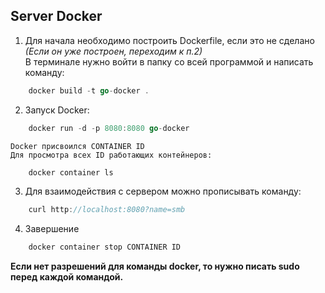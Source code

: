 ## Server Docker

1.  Для начала необходимо построить Dockerfile, если это не сделано  
    *(Если он уже построен, переходим к п.2)*  
    В терминале нужно войти в папку со всей программой и написать команду:
```go
    docker build -t go-docker .
```
2.  Запуск Docker:
```go
    docker run -d -p 8080:8080 go-docker
``` 
    Docker присвоился CONTAINER ID  
    Для просмотра всех ID работающих контейнеров:

```go
    docker container ls
``` 

3.  Для взаимодействия с сервером можно прописывать команду:
```go
    curl http://localhost:8080?name=smb
```

4.  Завершение 
```go
    docker container stop CONTAINER ID
```

**Если нет разрешений для команды docker, то нужно писать sudo перед каждой командой.**